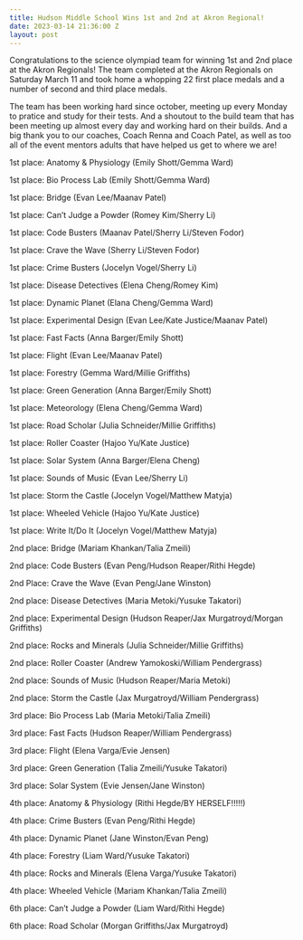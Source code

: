 ```yaml
---
title: Hudson Middle School Wins 1st and 2nd at Akron Regional!
date: 2023-03-14 21:36:00 Z
layout: post
---
```


Congratulations to the science olympiad team for winning 1st and 2nd place at the Akron Regionals! The team completed at the Akron Regionals on Saturday March 11 and took home a whopping 22 first place medals and a number of second and third place medals.

The team has been working hard since october, meeting up every Monday to pratice and study for their tests. And a shoutout to the build team that has been meeting up almost every day and working hard on their builds. And a big thank you to our coaches, Coach Renna and Coach Patel, as well as too all of the event mentors adults that have helped us get to where we are!

1st place: Anatomy & Physiology (Emily Shott/Gemma Ward)

1st place: Bio Process Lab (Emily Shott/Gemma Ward) 

1st place: Bridge (Evan Lee/Maanav Patel)

1st place: Can’t Judge a Powder (Romey Kim/Sherry Li) 

1st place: Code Busters (Maanav Patel/Sherry Li/Steven Fodor)

1st place: Crave the Wave (Sherry Li/Steven Fodor)

1st place: Crime Busters (Jocelyn Vogel/Sherry Li)

1st place: Disease Detectives (Elena Cheng/Romey Kim)

1st place: Dynamic Planet (Elana Cheng/Gemma Ward)

1st place: Experimental Design (Evan Lee/Kate Justice/Maanav Patel)

1st place: Fast Facts (Anna Barger/Emily Shott)

1st place: Flight (Evan Lee/Maanav Patel)

1st place: Forestry (Gemma Ward/Millie Griffiths)

1st place: Green Generation (Anna Barger/Emily Shott)

1st place: Meteorology (Elena Cheng/Gemma Ward)

1st place: Road Scholar (Julia Schneider/Millie Griffiths)

1st place: Roller Coaster (Hajoo Yu/Kate Justice)

1st place: Solar System (Anna Barger/Elena Cheng)

1st place: Sounds of Music (Evan Lee/Sherry Li)

1st place: Storm the Castle (Jocelyn Vogel/Matthew Matyja)

1st place: Wheeled Vehicle (Hajoo Yu/Kate Justice)

1st place: Write It/Do It (Jocelyn Vogel/Matthew Matyja)

2nd place: Bridge (Mariam Khankan/Talia Zmeili)

2nd place: Code Busters (Evan Peng/Hudson Reaper/Rithi Hegde)

2nd Place: Crave the Wave (Evan Peng/Jane Winston)

2nd place: Disease Detectives (Maria Metoki/Yusuke Takatori)

2nd place: Experimental Design (Hudson Reaper/Jax Murgatroyd/Morgan Griffiths)

2nd place: Rocks and Minerals (Julia Schneider/Millie Griffiths)

2nd place: Roller Coaster (Andrew Yamokoski/William Pendergrass)

2nd place: Sounds of Music (Hudson Reaper/Maria Metoki)

2nd place: Storm the Castle (Jax Murgatroyd/William Pendergrass)

3rd place: Bio Process Lab (Maria Metoki/Talia Zmeili)

3rd place: Fast Facts (Hudson Reaper/William Pendergrass)

3rd place: Flight (Elena Varga/Evie Jensen)

3rd place: Green Generation (Talia Zmeili/Yusuke Takatori)

3rd place: Solar System (Evie Jensen/Jane Winston)

4th place: Anatomy & Physiology (Rithi Hegde/BY HERSELF!!!!!)

4th place: Crime Busters (Evan Peng/Rithi Hegde)

4th place: Dynamic Planet (Jane Winston/Evan Peng)

4th place: Forestry (Liam Ward/Yusuke Takatori)

4th place: Rocks and Minerals (Elena Varga/Yusuke Takatori)

4th place: Wheeled Vehicle (Mariam Khankan/Talia Zmeili)

6th place: Can’t Judge a Powder (Liam Ward/Rithi Hegde)

6th place: Road Scholar (Morgan Griffiths/Jax Murgatroyd)
